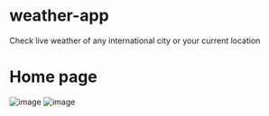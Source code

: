# weather-app
Check live weather of any international city or your current location

# Home page

![image](https://user-images.githubusercontent.com/20416765/191053946-e200d7b8-74f4-4410-8093-e650d50a2639.png)
![image](https://user-images.githubusercontent.com/20416765/191054228-d18c8fdf-1dc4-4fa5-851d-39637c7ee030.png)
